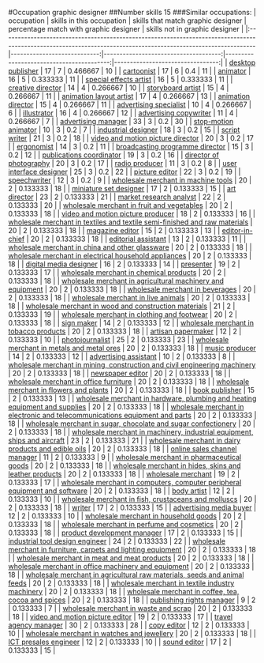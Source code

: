 #Occupation graphic designer
##Number skills 15
###Similar occupations:
| occupation                                                                                                                                                    |   skills in this occupation |   skills that match graphic designer |   percentage match with graphic designer |   skills not in graphic designer |
|:--------------------------------------------------------------------------------------------------------------------------------------------------------------|----------------------------:|-------------------------------------:|-----------------------------------------:|---------------------------------:|
| [desktop publisher](desktop_publisher.md)                                                                                                                     |                          17 |                                    7 |                                 0.466667 |                               10 |
| [cartoonist](cartoonist.md)                                                                                                                                   |                          17 |                                    6 |                                 0.4      |                               11 |
| [animator](animator.md)                                                                                                                                       |                          16 |                                    5 |                                 0.333333 |                               11 |
| [special effects artist](special_effects_artist.md)                                                                                                           |                          16 |                                    5 |                                 0.333333 |                               11 |
| [creative director](creative_director.md)                                                                                                                     |                          14 |                                    4 |                                 0.266667 |                               10 |
| [storyboard artist](storyboard_artist.md)                                                                                                                     |                          15 |                                    4 |                                 0.266667 |                               11 |
| [animation layout artist](animation_layout_artist.md)                                                                                                         |                          17 |                                    4 |                                 0.266667 |                               13 |
| [animation director](animation_director.md)                                                                                                                   |                          15 |                                    4 |                                 0.266667 |                               11 |
| [advertising specialist](advertising_specialist.md)                                                                                                           |                          10 |                                    4 |                                 0.266667 |                                6 |
| [illustrator](illustrator.md)                                                                                                                                 |                          16 |                                    4 |                                 0.266667 |                               12 |
| [advertising copywriter](advertising_copywriter.md)                                                                                                           |                          11 |                                    4 |                                 0.266667 |                                7 |
| [advertising manager](advertising_manager.md)                                                                                                                 |                          33 |                                    3 |                                 0.2      |                               30 |
| [stop-motion animator](stop-motion_animator.md)                                                                                                               |                          10 |                                    3 |                                 0.2      |                                7 |
| [industrial designer](industrial_designer.md)                                                                                                                 |                          18 |                                    3 |                                 0.2      |                               15 |
| [script writer](script_writer.md)                                                                                                                             |                          21 |                                    3 |                                 0.2      |                               18 |
| [video and motion picture director](video_and_motion_picture_director.md)                                                                                     |                          20 |                                    3 |                                 0.2      |                               17 |
| [ergonomist](ergonomist.md)                                                                                                                                   |                          14 |                                    3 |                                 0.2      |                               11 |
| [broadcasting programme director](broadcasting_programme_director.md)                                                                                         |                          15 |                                    3 |                                 0.2      |                               12 |
| [publications coordinator](publications_coordinator.md)                                                                                                       |                          19 |                                    3 |                                 0.2      |                               16 |
| [director of photography](director_of_photography.md)                                                                                                         |                          20 |                                    3 |                                 0.2      |                               17 |
| [radio producer](radio_producer.md)                                                                                                                           |                          11 |                                    3 |                                 0.2      |                                8 |
| [user interface designer](user_interface_designer.md)                                                                                                         |                          25 |                                    3 |                                 0.2      |                               22 |
| [picture editor](picture_editor.md)                                                                                                                           |                          22 |                                    3 |                                 0.2      |                               19 |
| [speechwriter](speechwriter.md)                                                                                                                               |                          12 |                                    3 |                                 0.2      |                                9 |
| [wholesale merchant in machine tools](wholesale_merchant_in_machine_tools.md)                                                                                 |                          20 |                                    2 |                                 0.133333 |                               18 |
| [miniature set designer](miniature_set_designer.md)                                                                                                           |                          17 |                                    2 |                                 0.133333 |                               15 |
| [art director](art_director.md)                                                                                                                               |                          23 |                                    2 |                                 0.133333 |                               21 |
| [market research analyst](market_research_analyst.md)                                                                                                         |                          22 |                                    2 |                                 0.133333 |                               20 |
| [wholesale merchant in fruit and vegetables](wholesale_merchant_in_fruit_and_vegetables.md)                                                                   |                          20 |                                    2 |                                 0.133333 |                               18 |
| [video and motion picture producer](video_and_motion_picture_producer.md)                                                                                     |                          18 |                                    2 |                                 0.133333 |                               16 |
| [wholesale merchant in textiles and textile semi-finished and raw materials](wholesale_merchant_in_textiles_and_textile_semi-finished_and_raw_materials.md)   |                          20 |                                    2 |                                 0.133333 |                               18 |
| [magazine editor](magazine_editor.md)                                                                                                                         |                          15 |                                    2 |                                 0.133333 |                               13 |
| [editor-in-chief](editor-in-chief.md)                                                                                                                         |                          20 |                                    2 |                                 0.133333 |                               18 |
| [editorial assistant](editorial_assistant.md)                                                                                                                 |                          13 |                                    2 |                                 0.133333 |                               11 |
| [wholesale merchant in china and other glassware](wholesale_merchant_in_china_and_other_glassware.md)                                                         |                          20 |                                    2 |                                 0.133333 |                               18 |
| [wholesale merchant in electrical household appliances](wholesale_merchant_in_electrical_household_appliances.md)                                             |                          20 |                                    2 |                                 0.133333 |                               18 |
| [digital media designer](digital_media_designer.md)                                                                                                           |                          16 |                                    2 |                                 0.133333 |                               14 |
| [presenter](presenter.md)                                                                                                                                     |                          19 |                                    2 |                                 0.133333 |                               17 |
| [wholesale merchant in chemical products](wholesale_merchant_in_chemical_products.md)                                                                         |                          20 |                                    2 |                                 0.133333 |                               18 |
| [wholesale merchant in agricultural machinery and equipment](wholesale_merchant_in_agricultural_machinery_and_equipment.md)                                   |                          20 |                                    2 |                                 0.133333 |                               18 |
| [wholesale merchant in beverages](wholesale_merchant_in_beverages.md)                                                                                         |                          20 |                                    2 |                                 0.133333 |                               18 |
| [wholesale merchant in live animals](wholesale_merchant_in_live_animals.md)                                                                                   |                          20 |                                    2 |                                 0.133333 |                               18 |
| [wholesale merchant in wood and construction materials](wholesale_merchant_in_wood_and_construction_materials.md)                                             |                          21 |                                    2 |                                 0.133333 |                               19 |
| [wholesale merchant in clothing and footwear](wholesale_merchant_in_clothing_and_footwear.md)                                                                 |                          20 |                                    2 |                                 0.133333 |                               18 |
| [sign maker](sign_maker.md)                                                                                                                                   |                          14 |                                    2 |                                 0.133333 |                               12 |
| [wholesale merchant in tobacco products](wholesale_merchant_in_tobacco_products.md)                                                                           |                          20 |                                    2 |                                 0.133333 |                               18 |
| [artisan papermaker](artisan_papermaker.md)                                                                                                                   |                          12 |                                    2 |                                 0.133333 |                               10 |
| [photojournalist](photojournalist.md)                                                                                                                         |                          25 |                                    2 |                                 0.133333 |                               23 |
| [wholesale merchant in metals and metal ores](wholesale_merchant_in_metals_and_metal_ores.md)                                                                 |                          20 |                                    2 |                                 0.133333 |                               18 |
| [music producer](music_producer.md)                                                                                                                           |                          14 |                                    2 |                                 0.133333 |                               12 |
| [advertising assistant](advertising_assistant.md)                                                                                                             |                          10 |                                    2 |                                 0.133333 |                                8 |
| [wholesale merchant in mining, construction and civil engineering machinery](wholesale_merchant_in_mining,_construction_and_civil_engineering_machinery.md)   |                          20 |                                    2 |                                 0.133333 |                               18 |
| [newspaper editor](newspaper_editor.md)                                                                                                                       |                          20 |                                    2 |                                 0.133333 |                               18 |
| [wholesale merchant in office furniture](wholesale_merchant_in_office_furniture.md)                                                                           |                          20 |                                    2 |                                 0.133333 |                               18 |
| [wholesale merchant in flowers and plants](wholesale_merchant_in_flowers_and_plants.md)                                                                       |                          20 |                                    2 |                                 0.133333 |                               18 |
| [book publisher](book_publisher.md)                                                                                                                           |                          15 |                                    2 |                                 0.133333 |                               13 |
| [wholesale merchant in hardware, plumbing and heating equipment and supplies](wholesale_merchant_in_hardware,_plumbing_and_heating_equipment_and_supplies.md) |                          20 |                                    2 |                                 0.133333 |                               18 |
| [wholesale merchant in electronic and telecommunications equipment and parts](wholesale_merchant_in_electronic_and_telecommunications_equipment_and_parts.md) |                          20 |                                    2 |                                 0.133333 |                               18 |
| [wholesale merchant in sugar, chocolate and sugar confectionery](wholesale_merchant_in_sugar,_chocolate_and_sugar_confectionery.md)                           |                          20 |                                    2 |                                 0.133333 |                               18 |
| [wholesale merchant in machinery, industrial equipment, ships and aircraft](wholesale_merchant_in_machinery,_industrial_equipment,_ships_and_aircraft.md)     |                          23 |                                    2 |                                 0.133333 |                               21 |
| [wholesale merchant in dairy products and edible oils](wholesale_merchant_in_dairy_products_and_edible_oils.md)                                               |                          20 |                                    2 |                                 0.133333 |                               18 |
| [online sales channel manager](online_sales_channel_manager.md)                                                                                               |                          11 |                                    2 |                                 0.133333 |                                9 |
| [wholesale merchant in pharmaceutical goods](wholesale_merchant_in_pharmaceutical_goods.md)                                                                   |                          20 |                                    2 |                                 0.133333 |                               18 |
| [wholesale merchant in hides, skins and leather products](wholesale_merchant_in_hides,_skins_and_leather_products.md)                                         |                          20 |                                    2 |                                 0.133333 |                               18 |
| [wholesale merchant](wholesale_merchant.md)                                                                                                                   |                          19 |                                    2 |                                 0.133333 |                               17 |
| [wholesale merchant in computers, computer peripheral equipment and software](wholesale_merchant_in_computers,_computer_peripheral_equipment_and_software.md) |                          20 |                                    2 |                                 0.133333 |                               18 |
| [body artist](body_artist.md)                                                                                                                                 |                          12 |                                    2 |                                 0.133333 |                               10 |
| [wholesale merchant in fish, crustaceans and molluscs](wholesale_merchant_in_fish,_crustaceans_and_molluscs.md)                                               |                          20 |                                    2 |                                 0.133333 |                               18 |
| [writer](writer.md)                                                                                                                                           |                          17 |                                    2 |                                 0.133333 |                               15 |
| [advertising media buyer](advertising_media_buyer.md)                                                                                                         |                          12 |                                    2 |                                 0.133333 |                               10 |
| [wholesale merchant in household goods](wholesale_merchant_in_household_goods.md)                                                                             |                          20 |                                    2 |                                 0.133333 |                               18 |
| [wholesale merchant in perfume and cosmetics](wholesale_merchant_in_perfume_and_cosmetics.md)                                                                 |                          20 |                                    2 |                                 0.133333 |                               18 |
| [product development manager](product_development_manager.md)                                                                                                 |                          17 |                                    2 |                                 0.133333 |                               15 |
| [industrial tool design engineer](industrial_tool_design_engineer.md)                                                                                         |                          24 |                                    2 |                                 0.133333 |                               22 |
| [wholesale merchant in furniture, carpets and lighting equipment](wholesale_merchant_in_furniture,_carpets_and_lighting_equipment.md)                         |                          20 |                                    2 |                                 0.133333 |                               18 |
| [wholesale merchant in meat and meat products](wholesale_merchant_in_meat_and_meat_products.md)                                                               |                          20 |                                    2 |                                 0.133333 |                               18 |
| [wholesale merchant in office machinery and equipment](wholesale_merchant_in_office_machinery_and_equipment.md)                                               |                          20 |                                    2 |                                 0.133333 |                               18 |
| [wholesale merchant in agricultural raw materials, seeds and animal feeds](wholesale_merchant_in_agricultural_raw_materials,_seeds_and_animal_feeds.md)       |                          20 |                                    2 |                                 0.133333 |                               18 |
| [wholesale merchant in textile industry machinery](wholesale_merchant_in_textile_industry_machinery.md)                                                       |                          20 |                                    2 |                                 0.133333 |                               18 |
| [wholesale merchant in coffee, tea, cocoa and spices](wholesale_merchant_in_coffee,_tea,_cocoa_and_spices.md)                                                 |                          20 |                                    2 |                                 0.133333 |                               18 |
| [publishing rights manager](publishing_rights_manager.md)                                                                                                     |                           9 |                                    2 |                                 0.133333 |                                7 |
| [wholesale merchant in waste and scrap](wholesale_merchant_in_waste_and_scrap.md)                                                                             |                          20 |                                    2 |                                 0.133333 |                               18 |
| [video and motion picture editor](video_and_motion_picture_editor.md)                                                                                         |                          19 |                                    2 |                                 0.133333 |                               17 |
| [travel agency manager](travel_agency_manager.md)                                                                                                             |                          30 |                                    2 |                                 0.133333 |                               28 |
| [copy editor](copy_editor.md)                                                                                                                                 |                          12 |                                    2 |                                 0.133333 |                               10 |
| [wholesale merchant in watches and jewellery](wholesale_merchant_in_watches_and_jewellery.md)                                                                 |                          20 |                                    2 |                                 0.133333 |                               18 |
| [ICT presales engineer](ICT_presales_engineer.md)                                                                                                             |                          12 |                                    2 |                                 0.133333 |                               10 |
| [sound editor](sound_editor.md)                                                                                                                               |                          17 |                                    2 |                                 0.133333 |                               15 |
